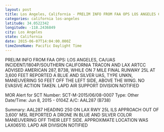 ```yaml
---
layout: post
title: Los Angeles, California - PRELIM INFO FROM FAA OPS LOS ANGELES CA UAS INCIDENT 1804P SOUTHERN CALIFORNIA TRACON AND
categories: california los-angeles
latitude: 34.0522342
longitude: -118.2436849
city: Los Angeles
state: California
date: 2015-06-07T14:04:00.000Z
timeZoneName: Pacific Daylight Time
---
```


PRELIM INFO FROM FAA OPS: LOS ANGELES, CA/UAS INCIDENT/1804P/SOUTHERN CALIFORNIA TRACON AND LAX ARTCC ADVISED AMERICAN 287, B738, WHILE ON 7 MILE FINAL RUNWAY 25L AT 3,600 FEET REPORTED A BLUE AND SILVER UAS, TYPE UNKN, MANEUVERING 50 FEET OFF THE LEFT SIDE, ABOVE THE WING. NO EVASIVE ACTION TAKEN. LAPD AIR SUPPORT DIVISION NOTIFIED 


MOR Alert for SCT
Number: SCT-M-2015/06/08-0007
Type: Other
Date/Time: Jun 8, 2015 - 0104Z
A/C: AAL287 (B738)

Summary: AAL287 HEADING 250 ON LAX RWY 25L ILS APPROACH OUT OF 3,600' MSL REPORTED A DRONE IN BLUE AND SILVER COLOR MANEUVERING OFF THEIR LEFT SIDE. APPROXIMATE LOCATION WAS LAX06510. LAPD AIR DIVISION NOTIFIED 

